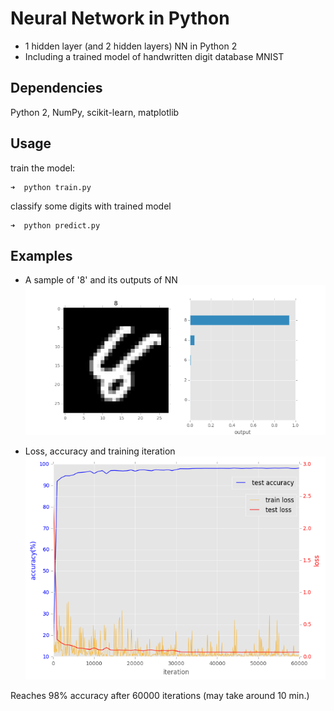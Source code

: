 # Neural Network in Python
* 1 hidden layer (and 2 hidden layers) NN in Python 2
* Including a trained model of handwritten digit database MNIST

## Dependencies
Python 2, NumPy, scikit-learn, matplotlib  

## Usage

train the model: 

```shellsession
➜  python train.py
```

classify some digits with trained model

```shellsession
➜  python predict.py
```

## Examples
* A sample of '8' and its outputs of NN  
![Prediction](/examples/NNH1_pred.png)  

* Loss, accuracy and training iteration  
![Log of training](/examples/NNH1_train_log.png)  

Reaches 98% accuracy after 60000 iterations (may take around 10 min.)

